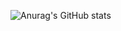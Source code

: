 ![Anurag's GitHub stats](https://github-readme-stats.vercel.app/api?username=RemainderTime&theme=solarized-light&show_icons=true)
